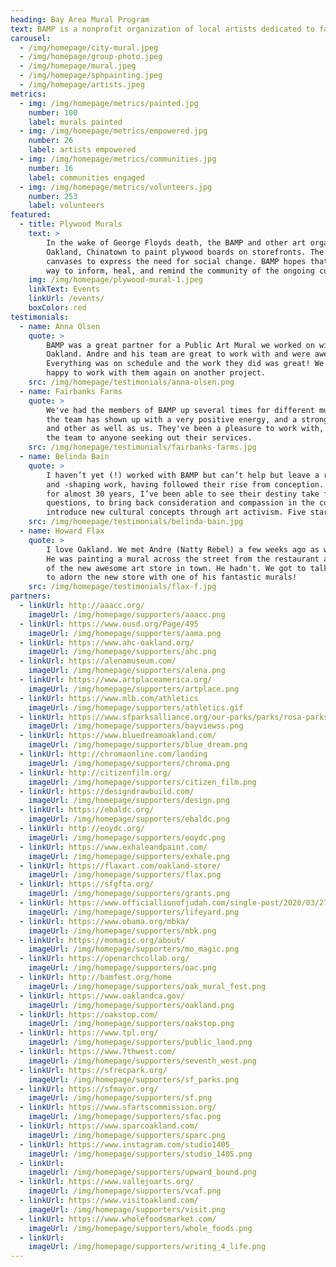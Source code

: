 ```yaml
---
heading: Bay Area Mural Program
text: BAMP is a nonprofit organization of local artists dedicated to facilitating and creating public art.  Our vision is to turn bare, blighted walls into artistic gateways into the community's surrounding environment.
carousel:
  - /img/homepage/city-mural.jpeg
  - /img/homepage/group-photo.jpeg
  - /img/homepage/mural.jpeg
  - /img/homepage/sphpainting.jpeg
  - /img/homepage/artists.jpeg
metrics:
  - img: /img/homepage/metrics/painted.jpg
    number: 100
    label: murals painted
  - img: /img/homepage/metrics/empowered.jpg
    number: 26
    label: artists empowered
  - img: /img/homepage/metrics/communities.jpg
    number: 16
    label: communities engaged
  - img: /img/homepage/metrics/volunteers.jpg
    number: 253
    label: volunteers
featured:
  - title: Plywood Murals
    text: >
        In the wake of George Floyds death, the BAMP and other art organizations have taken to Downtown
        Oakland, Chinatown to paint plywood boards on storefronts. The boarded up storefronts serve as great
        canvases to express the need for social change. BAMP hopes that the social justice artwork can be a
        way to inform, heal, and remind the community of the ongoing current events.
    img: /img/homepage/plywood-mural-1.jpeg
    linkText: Events
    linkUrl: /events/
    boxColor: red
testimonials:
  - name: Anna Olsen
    quote: >
        BAMP was a great partner for a Public Art Mural we worked on with them for a K-12 school in
        Oakland. Andre and his team are great to work with and were awesome working with the students.
        Everything was on schedule and the work they did was great! We would recommend them and be
        happy to work with them again on another project.
    src: /img/homepage/testimonials/anna-olsen.png
  - name: Fairbanks Farms
    quote: >
        We've had the members of BAMP up several times for different mural projects. Every member of
        the team has shown up with a very positive energy, and a strong desire to create with one
        and other as well as us. They've been a pleasure to work with, and we'd absolutely recommend
        the team to anyone seeking out their services.
    src: /img/homepage/testimonials/fairbanks-farms.jpg
  - name: Belinda Bain
    quote: >
        I haven’t yet (!) worked with BAMP but can’t help but leave a review of their culture-defining
        and -shaping work, having followed their rise from conception. Knowing one of their muralists
        for almost 30 years, I’ve been able to see their destiny take fruition. To make us ask the hard
        questions, to bring back consideration and compassion in the community, and above all, to
        introduce new cultural concepts through art activism. Five stars doesn’t cut it.
    src: /img/homepage/testimonials/belinda-bain.jpg
  - name: Howard Flax
    quote: >
        I love Oakland. We met Andre (Natty Rebel) a few weeks ago as we were walking to dinner.
        He was painting a mural across the street from the restaurant and I asked him if he'd heard
        of the new awesome art store in town. He hadn't. We got to talking a bit, and now he's set
        to adorn the new store with one of his fantastic murals!
    src: /img/homepage/testimonials/flax-f.jpg
partners:
  - linkUrl: http://aaacc.org/
    imageUrl: /img/homepage/supporters/aaacc.png
  - linkUrl: https://www.ousd.org/Page/495
    imageUrl: /img/homepage/supporters/aama.png
  - linkUrl: https://www.ahc-oakland.org/
    imageUrl: /img/homepage/supporters/ahc.png
  - linkUrl: https://alenamuseum.com/
    imageUrl: /img/homepage/supporters/alena.png
  - linkUrl: https://www.artplaceamerica.org/
    imageUrl: /img/homepage/supporters/artplace.png
  - linkUrl: https://www.mlb.com/athletics
    imageUrl: /img/homepage/supporters/athletics.gif
  - linkUrl: https://www.sfparksalliance.org/our-parks/parks/rosa-parks-senior-center
    imageUrl: /img/homepage/supporters/bayviewss.png
  - linkUrl: https://www.bluedreamoakland.com/
    imageUrl: /img/homepage/supporters/blue_dream.png
  - linkUrl: http://chromaonline.com/landing
    imageUrl: /img/homepage/supporters/chroma.png
  - linkUrl: http://citizenfilm.org/
    imageUrl: /img/homepage/supporters/citizen_film.png
  - linkUrl: https://designdrawbuild.com/
    imageUrl: /img/homepage/supporters/design.png
  - linkUrl: https://ebaldc.org/
    imageUrl: /img/homepage/supporters/ebaldc.png
  - linkUrl: http://eoydc.org/
    imageUrl: /img/homepage/supporters/eoydc.png
  - linkUrl: https://www.exhaleandpaint.com/
    imageUrl: /img/homepage/supporters/exhale.png
  - linkUrl: https://flaxart.com/oakland-store/
    imageUrl: /img/homepage/supporters/flax.png
  - linkUrl: https://sfgfta.org/
    imageUrl: /img/homepage/supporters/grants.png
  - linkUrl: https://www.officiallionofjudah.com/single-post/2020/03/27/Life-Yard-360-KingstonJamaica
    imageUrl: /img/homepage/supporters/lifeyard.png
  - linkUrl: https://www.obama.org/mbka/
    imageUrl: /img/homepage/supporters/mbk.png
  - linkUrl: https://momagic.org/about/
    imageUrl: /img/homepage/supporters/mo_magic.png
  - linkUrl: https://openarchcollab.org/
    imageUrl: /img/homepage/supporters/oac.png
  - linkUrl: http://bamfest.org/home
    imageUrl: /img/homepage/supporters/oak_mural_fest.png
  - linkUrl: https://www.oaklandca.gov/
    imageUrl: /img/homepage/supporters/oakland.png
  - linkUrl: https://oakstop.com/
    imageUrl: /img/homepage/supporters/oakstop.png
  - linkUrl: https://www.tpl.org/
    imageUrl: /img/homepage/supporters/public_land.png
  - linkUrl: https://www.7thwest.com/
    imageUrl: /img/homepage/supporters/seventh_west.png
  - linkUrl: https://sfrecpark.org/
    imageUrl: /img/homepage/supporters/sf_parks.png
  - linkUrl: https://sfmayor.org/
    imageUrl: /img/homepage/supporters/sf.png
  - linkUrl: https://www.sfartscommission.org/
    imageUrl: /img/homepage/supporters/sfac.png
  - linkUrl: https://www.sparcoakland.com/
    imageUrl: /img/homepage/supporters/sparc.png
  - linkUrl: https://www.instagram.com/studio1405_
    imageUrl: /img/homepage/supporters/studio_1405.png
  - linkUrl: 
    imageUrl: /img/homepage/supporters/upward_bound.png
  - linkUrl: https://www.vallejoarts.org/
    imageUrl: /img/homepage/supporters/vcaf.png
  - linkUrl: https://www.visitoakland.com/
    imageUrl: /img/homepage/supporters/visit.png
  - linkUrl: https://www.wholefoodsmarket.com/
    imageUrl: /img/homepage/supporters/whole_foods.png
  - linkUrl: 
    imageUrl: /img/homepage/supporters/writing_4_life.png   
---
```

